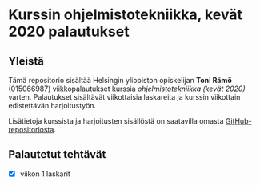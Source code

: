 # Kurssin ohjelmistotekniikka, kevät 2020 palautukset

## Yleistä

Tämä repositorio sisältää Helsingin yliopiston  opiskelijan **Toni Rämö** (015066987) viikkopalautukset kurssia *ohjelmistotekniikka (kevät 2020)* varten. Palautukset sisältävät viikottaisia laskareita ja kurssin viikottain edistettävän harjoitustyön.

Lisätietoja kurssista ja harjoitusten sisällöstä on saatavilla omasta [GitHub-repositoriosta](https://github.com/mluukkai/ohjelmistotekniikka-kevat-2020).

## Palautetut tehtävät
- [x] viikon 1 laskarit

